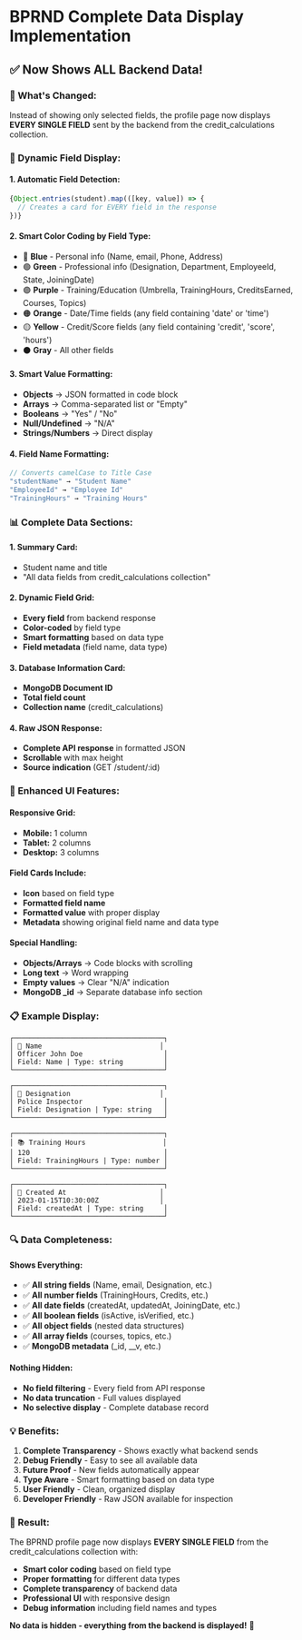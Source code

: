 # BPRND Complete Data Display Implementation

## ✅ **Now Shows ALL Backend Data!**

### **🎯 What's Changed:**

Instead of showing only selected fields, the profile page now displays **EVERY SINGLE FIELD** sent by the backend from the credit_calculations collection.

### **🔧 Dynamic Field Display:**

#### **1. Automatic Field Detection:**
```javascript
{Object.entries(student).map(([key, value]) => {
  // Creates a card for EVERY field in the response
})}
```

#### **2. Smart Color Coding by Field Type:**
- 🔵 **Blue** - Personal info (Name, email, Phone, Address)
- 🟢 **Green** - Professional info (Designation, Department, EmployeeId, State, JoiningDate)
- 🟣 **Purple** - Training/Education (Umbrella, TrainingHours, CreditsEarned, Courses, Topics)
- 🟠 **Orange** - Date/Time fields (any field containing 'date' or 'time')
- 🟡 **Yellow** - Credit/Score fields (any field containing 'credit', 'score', 'hours')
- ⚫ **Gray** - All other fields

#### **3. Smart Value Formatting:**
- **Objects** → JSON formatted in code block
- **Arrays** → Comma-separated list or "Empty"
- **Booleans** → "Yes" / "No"
- **Null/Undefined** → "N/A"
- **Strings/Numbers** → Direct display

#### **4. Field Name Formatting:**
```javascript
// Converts camelCase to Title Case
"studentName" → "Student Name"
"EmployeeId" → "Employee Id"
"TrainingHours" → "Training Hours"
```

### **📊 Complete Data Sections:**

#### **1. Summary Card:**
- Student name and title
- "All data fields from credit_calculations collection"

#### **2. Dynamic Field Grid:**
- **Every field** from backend response
- **Color-coded** by field type
- **Smart formatting** based on data type
- **Field metadata** (field name, data type)

#### **3. Database Information Card:**
- **MongoDB Document ID**
- **Total field count**
- **Collection name** (credit_calculations)

#### **4. Raw JSON Response:**
- **Complete API response** in formatted JSON
- **Scrollable** with max height
- **Source indication** (GET /student/:id)

### **🎨 Enhanced UI Features:**

#### **Responsive Grid:**
- **Mobile:** 1 column
- **Tablet:** 2 columns  
- **Desktop:** 3 columns

#### **Field Cards Include:**
- **Icon** based on field type
- **Formatted field name**
- **Formatted value** with proper display
- **Metadata** showing original field name and data type

#### **Special Handling:**
- **Objects/Arrays** → Code blocks with scrolling
- **Long text** → Word wrapping
- **Empty values** → Clear "N/A" indication
- **MongoDB _id** → Separate database info section

### **📋 Example Display:**

```
┌─────────────────────────────────────┐
│ 👤 Name                             │
│ Officer John Doe                    │
│ Field: Name | Type: string          │
└─────────────────────────────────────┘

┌─────────────────────────────────────┐
│ 🏢 Designation                      │
│ Police Inspector                    │
│ Field: Designation | Type: string   │
└─────────────────────────────────────┘

┌─────────────────────────────────────┐
│ 📚 Training Hours                   │
│ 120                                 │
│ Field: TrainingHours | Type: number │
└─────────────────────────────────────┘

┌─────────────────────────────────────┐
│ 📅 Created At                       │
│ 2023-01-15T10:30:00Z               │
│ Field: createdAt | Type: string     │
└─────────────────────────────────────┘
```

### **🔍 Data Completeness:**

#### **Shows Everything:**
- ✅ **All string fields** (Name, email, Designation, etc.)
- ✅ **All number fields** (TrainingHours, Credits, etc.)
- ✅ **All date fields** (createdAt, updatedAt, JoiningDate, etc.)
- ✅ **All boolean fields** (isActive, isVerified, etc.)
- ✅ **All object fields** (nested data structures)
- ✅ **All array fields** (courses, topics, etc.)
- ✅ **MongoDB metadata** (_id, __v, etc.)

#### **Nothing Hidden:**
- **No field filtering** - Every field from API response
- **No data truncation** - Full values displayed
- **No selective display** - Complete database record

### **💡 Benefits:**

1. **Complete Transparency** - Shows exactly what backend sends
2. **Debug Friendly** - Easy to see all available data
3. **Future Proof** - New fields automatically appear
4. **Type Aware** - Smart formatting based on data type
5. **User Friendly** - Clean, organized display
6. **Developer Friendly** - Raw JSON available for inspection

### **🚀 Result:**

The BPRND profile page now displays **EVERY SINGLE FIELD** from the credit_calculations collection with:
- **Smart color coding** based on field type
- **Proper formatting** for different data types
- **Complete transparency** of backend data
- **Professional UI** with responsive design
- **Debug information** including field names and types

**No data is hidden - everything from the backend is displayed!** 🎉
